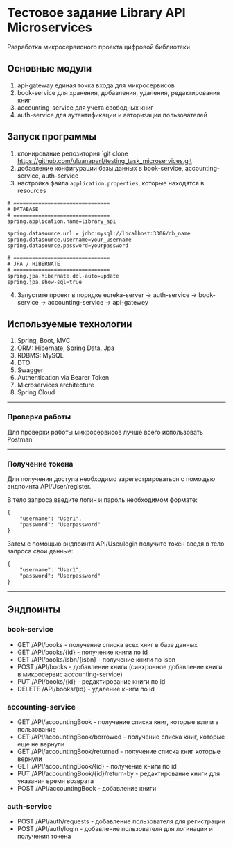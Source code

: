 # Тестовое задание Library API Microservices

Разработка микросервисного проекта цифровой библиотеки

## Основные модули

1. api-gateway единая точка входа для микросервисов
2. book-service для хранения, добавления, удаления, редактирования книг
3. accounting-service для учета свободных книг
4. auth-service для аутентификации и авторизации пользователей

## Запуск программы

1. клонирование репозитория `git clone https://github.com/uluanaparf/testing_task_microservices.git
2. добавление конфигурации базы данных в book-service, accounting-service, auth-service
3. настройка файла `application.properties`, которые находятся в resources
```properties
# ===============================
# DATABASE
# ===============================
spring.application.name=library_api

spring.datasource.url = jdbc:mysql://localhost:3306/db_name
spring.datasource.username=your_username
spring.datasource.password=yourpassword

# ===============================
# JPA / HIBERNATE
# ===============================
spring.jpa.hibernate.ddl-auto=update
spring.jpa.show-sql=true

```
4. Запустите проект в порядке eureka-server -> auth-service -> book-service -> accounting-service -> api-gatewey
## Используемые технологии

1. Spring, Boot, MVC
2. ORM: Hibernate, Spring Data, Jpa
3. RDBMS: MySQL
4. DTO
5. Swagger
6. Authentication via Bearer Token
7. Microservices architecture 
8. Spring Cloud

___

### Проверка работы

Для проверки работы микросервисов лучше всего использовать Postman
___

### Получение токена
Для получения доступа необходимо зарегестрироваться с помощью эндпоинта API/User/register.

В тело запроса введите логин и пароль необходимом формате:
```
{
    "username": "User1",
    "password": "Userpassword"
}
```
Затем с помощью эндпоинта API/User/login получите токен введя в тело запроса свои данные:
```
{
    "username": "User1",
    "password": "Userpassword"
}
```
___
## Эндпоинты
### book-service
- GET /API/books - получение списка всех книг в базе данных
- GET /API/books/{id} - получение книги по id 
- GET /API/books/isbn/{isbn} - получение книги по isbn
- POST /API/books - добавление книги (синхронное добавление книги в микросервис accounting-service)
- PUT /API/books/{id} - редактирование книги по id 
- DELETE /API/books/{id} - удаление книги по id 
  <br>

### accounting-service
- GET /API/accountingBook - получение списка книг, которые взяли в пользование
- GET /API/accountingBook/borrowed - получение списка книг, которые еще не вернули
- GET /API/accountingBook/returned - получение списка книг которые вернули
- GET /API/accountingBook/{id} - получение книги по id
- PUT /API/accountingBook/{id}/return-by - редактирование книги для указания время возврата
- POST /API/accountingBook - добавление книги
  <br>

### auth-service
- POST /API/auth/requests - добавление пользователя для регистрации
- POST /API/auth/login - добавление пользователя для логинации и получения токена
  <br>
